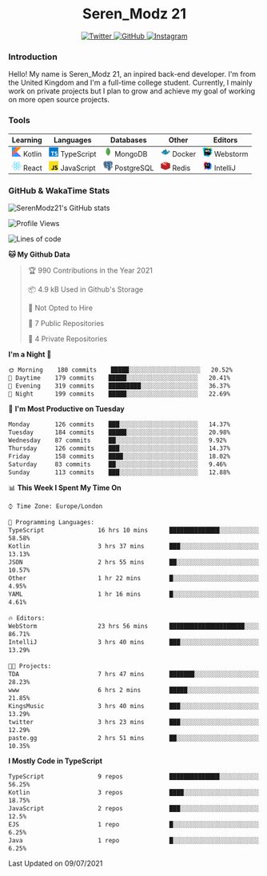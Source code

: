 <div align="center">
  <h1>Seren_Modz 21</h1>
  <a href="https://twitter.com/SerenModz21">
    <img alt="Twitter" src="https://img.shields.io/badge/twitter%20-%231DA1F2.svg?&style=for-the-badge&logo=Twitter&logoColor=white">
  </a>
  <a href="https://github.com/SerenModz21">
    <img alt="GitHub" src="https://img.shields.io/badge/github%20-%23121011.svg?&style=for-the-badge&logo=github&logoColor=white">
  </a>
  <a href="https://www.instagram.com/serenmodz21">
    <img alt="Instagram" src="https://img.shields.io/badge/instagram%20-%23E4405F.svg?&style=for-the-badge&logo=Instagram&logoColor=white">
  </a>
</div>

### Introduction

Hello! My name is Seren_Modz 21, an inpired back-end developer. I'm from the United Kingdom and I'm a full-time college student. Currently, I mainly work on private projects but I plan to grow and achieve my goal of working on more open source projects. 

### Tools

 **Learning**                                        | **Languages**                                               | **Databases**                                               | **Other**                                           | **Editors**                                                  
-----------------------------------------------------|-------------------------------------------------------------|-------------------------------------------------------------|-----------------------------------------------------|--------------------------------------------------------------
 <img width="19px" src="./assets/kotlin.svg"> Kotlin | <img width="19px" src="./assets/typescript.svg"> TypeScript | <img width="19px" src="./assets/mongodb.svg"> MongoDB       | <img width="19px" src="./assets/docker.svg"> Docker | <img width="19px" src="./assets/webstorm.svg"> Webstorm      
 <img width="19px" src="./assets/react.svg"> React   | <img width="19px" src="./assets/javascript.svg"> JavaScript | <img width="19px" src="./assets/postgresql.svg"> PostgreSQL | <img width="19px" src="./assets/redis.svg"> Redis   | <img width="19px" src="./assets/intellij-idea.svg"> IntelliJ 

### GitHub & WakaTime Stats

![SerenModz21's GitHub stats](https://github-readme-stats.vercel.app/api?username=SerenModz21&show_icons=true&theme=dark)

<!--START_SECTION:waka-->
![Profile Views](http://img.shields.io/badge/Profile%20Views-4-blue)

![Lines of code](https://img.shields.io/badge/From%20Hello%20World%20I%27ve%20Written-24431%20lines%20of%20code-blue)

**🐱 My Github Data** 

> 🏆 990 Contributions in the Year 2021
 > 
> 📦 4.9 kB Used in Github's Storage 
 > 
> 🚫 Not Opted to Hire
 > 
> 📜 7 Public Repositories 
 > 
> 🔑 4 Private Repositories  
 > 
**I'm a Night 🦉** 

```text
🌞 Morning    180 commits    █████░░░░░░░░░░░░░░░░░░░░   20.52% 
🌆 Daytime    179 commits    █████░░░░░░░░░░░░░░░░░░░░   20.41% 
🌃 Evening    319 commits    █████████░░░░░░░░░░░░░░░░   36.37% 
🌙 Night      199 commits    █████░░░░░░░░░░░░░░░░░░░░   22.69%

```
📅 **I'm Most Productive on Tuesday** 

```text
Monday       126 commits    ███░░░░░░░░░░░░░░░░░░░░░░   14.37% 
Tuesday      184 commits    █████░░░░░░░░░░░░░░░░░░░░   20.98% 
Wednesday    87 commits     ██░░░░░░░░░░░░░░░░░░░░░░░   9.92% 
Thursday     126 commits    ███░░░░░░░░░░░░░░░░░░░░░░   14.37% 
Friday       158 commits    ████░░░░░░░░░░░░░░░░░░░░░   18.02% 
Saturday     83 commits     ██░░░░░░░░░░░░░░░░░░░░░░░   9.46% 
Sunday       113 commits    ███░░░░░░░░░░░░░░░░░░░░░░   12.88%

```


📊 **This Week I Spent My Time On** 

```text
⌚︎ Time Zone: Europe/London

💬 Programming Languages: 
TypeScript               16 hrs 10 mins      ██████████████░░░░░░░░░░░   58.58% 
Kotlin                   3 hrs 37 mins       ███░░░░░░░░░░░░░░░░░░░░░░   13.13% 
JSON                     2 hrs 55 mins       ██░░░░░░░░░░░░░░░░░░░░░░░   10.57% 
Other                    1 hr 22 mins        █░░░░░░░░░░░░░░░░░░░░░░░░   4.95% 
YAML                     1 hr 16 mins        █░░░░░░░░░░░░░░░░░░░░░░░░   4.61%

🔥 Editors: 
WebStorm                 23 hrs 56 mins      █████████████████████░░░░   86.71% 
IntelliJ                 3 hrs 40 mins       ███░░░░░░░░░░░░░░░░░░░░░░   13.29%

🐱‍💻 Projects: 
TDA                      7 hrs 47 mins       ███████░░░░░░░░░░░░░░░░░░   28.23% 
www                      6 hrs 2 mins        █████░░░░░░░░░░░░░░░░░░░░   21.85% 
KingsMusic               3 hrs 40 mins       ███░░░░░░░░░░░░░░░░░░░░░░   13.29% 
twitter                  3 hrs 23 mins       ███░░░░░░░░░░░░░░░░░░░░░░   12.29% 
paste.gg                 2 hrs 51 mins       ██░░░░░░░░░░░░░░░░░░░░░░░   10.35%

```

**I Mostly Code in TypeScript** 

```text
TypeScript               9 repos             ██████████████░░░░░░░░░░░   56.25% 
Kotlin                   3 repos             ████░░░░░░░░░░░░░░░░░░░░░   18.75% 
JavaScript               2 repos             ███░░░░░░░░░░░░░░░░░░░░░░   12.5% 
EJS                      1 repo              █░░░░░░░░░░░░░░░░░░░░░░░░   6.25% 
Java                     1 repo              █░░░░░░░░░░░░░░░░░░░░░░░░   6.25%

```



 Last Updated on 09/07/2021
<!--END_SECTION:waka-->

